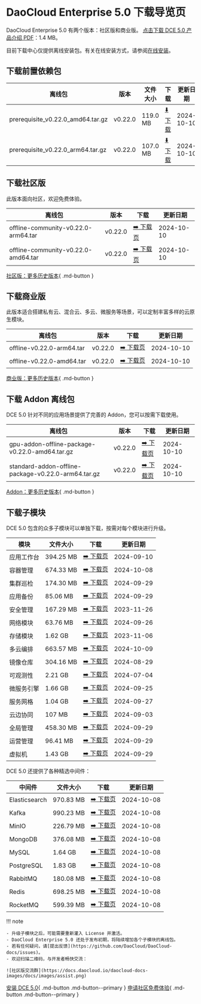 # DaoCloud Enterprise 5.0 下载导览页

DaoCloud Enterprise 5.0 有两个版本：社区版和商业版。
[点击下载 DCE 5.0 产品介绍 PDF](./DCE5.0-intro.pdf)：1.4 MB。

目前下载中心仅提供离线安装包。有关在线安装方式，请参阅[在线安装](../install/index.md)。

## 下载前置依赖包

| 离线包 | 版本 | 文件大小 | 下载 | 更新日期 |
| ------ | ---- | ---- | ---- |-------- |
| prerequisite_v0.22.0_amd64.tar.gz | v0.22.0 | 119.0 MB | [:arrow_down: 下载](https://qiniu-download-public.daocloud.io/DaoCloud_Enterprise/dce5/prerequisite_v0.22.0_amd64.tar.gz) | 2024-10-10 |
| prerequisite_v0.22.0_arm64.tar.gz | v0.22.0 | 107.0 MB | [:arrow_down: 下载](https://qiniu-download-public.daocloud.io/DaoCloud_Enterprise/dce5/prerequisite_v0.22.0_arm64.tar.gz) | 2024-10-10 |

## 下载社区版

此版本面向社区，欢迎免费体验。

| 离线包 | 版本 | 下载 | 更新日期 |
| --------------- | ------- | ---- | -------- |
| offline-community-v0.22.0-arm64.tar | v0.22.0 | [:arrow_right: 下载页](./free/dce5-installer-v0.22.0.md) | 2024-10-10 |
| offline-community-v0.22.0-amd64.tar | v0.22.0 | [:arrow_right: 下载页](./free/dce5-installer-v0.22.0.md) | 2024-10-10 |

[社区版：更多历史版本](./free/dce5-installer-history.md){ .md-button } 

## 下载商业版

此版本适合搭建私有云、混合云、多云、微服务等场景，可以定制丰富多样的云原生模块。

| 离线包 | 版本 | 下载 | 更新日期 |
| ----- | ----- | ---- | --------- |
| offline-v0.22.0-arm64.tar | v0.22.0 | [:arrow_right: 下载页](./business/dce5-installer-v0.22.0.md) | 2024-10-10 |
| offline-v0.22.0-amd64.tar | v0.22.0 | [:arrow_right: 下载页](./business/dce5-installer-v0.22.0.md) | 2024-10-10 |

[商业版：更多历史版本](./business/dce5-installer-history.md){ .md-button } 

## 下载 Addon 离线包

DCE 5.0 针对不同的应用场景提供了完善的 Addon，您可以按需下载使用。

| 离线包 | 版本 | 下载 | 更新日期 |
|--------| ---- | --- | --------- |
| gpu-addon-offline-package-v0.22.0-amd64.tar.gz | v0.22.0 | [:arrow_right: 下载页](./addon/v0.22.0.md) | 2024-10-10 |
| standard-addon-offline-package-v0.22.0-arm64.tar.gz | v0.22.0 | [:arrow_right: 下载页](./addon/v0.22.0.md) | 2024-10-10 |

[Addon：更多历史版本](./addon/history.md){ .md-button } 

## 下载子模块

DCE 5.0 包含的众多子模块可以单独下载，按需对每个模块进行升级。

| 模块 | 文件大小 | 下载 | 更新日期 |
| ---- | ------- | ----- | --------- |
| 应用工作台 | 394.25 MB | [:arrow_right: 下载页](./modules/amamba.md) | 2024-09-10 |
| 容器管理 | 674.33 MB | [:arrow_right: 下载页](./modules/kpanda.md) | 2024-10-08 |
| 集群巡检 | 174.30 MB | [:arrow_right: 下载页](./modules/kcollie.md) | 2024-09-29 |
| 应用备份 | 85.06 MB | [:arrow_right: 下载页](./modules/kcoral.md) | 2024-09-29 |
| 安全管理 | 167.29 MB | [:arrow_right: 下载页](./modules/dowl.md) | 2023-11-26 |
| 网络模块 | 63.76 MB | [:arrow_right: 下载页](./modules/spidernet.md) | 2024-09-26 |
| 存储模块 | 1.62 GB | [:arrow_right: 下载页](./modules/hwameistor.md)| 2023-11-06 |
| 多云编排 | 663.57 MB | [:arrow_right: 下载页](./modules/kairship.md) | 2024-10-09 |
| 镜像仓库 | 304.16 MB | [:arrow_right: 下载页](./modules/kangaroo.md) | 2024-08-29 |
| 可观测性 | 2.21 GB | [:arrow_right: 下载页](./modules/insight.md) | 2024-07-04 |
| 微服务引擎| 1.66 GB | [:arrow_right: 下载页](./modules/skoala.md) | 2024-09-25 |
| 服务网格 | 1.04 GB | [:arrow_right: 下载页](./modules/mspider.md) | 2024-09-27 |
| 云边协同 | 107 MB | [:arrow_right: 下载页](./modules/kant.md) | 2024-09-03 |
| 全局管理 | 458.30 MB | [:arrow_right: 下载页](./modules/ghippo.md) | 2024-09-29 |
| 运营管理 | 96.41 MB | [:arrow_right: 下载页](./modules/gmagpie.md) | 2024-09-29 |
| 虚拟机 | 1.43 GB | [:arrow_right: 下载页](./modules/virtnest.md) | 2024-09-29 |

DCE 5.0 还提供了各种精选中间件：

| 中间件 | 文件大小 | 下载 | 更新日期 |
|-------| ------- | ---- | ------ |
| Elasticsearch |970.83 MB| [:arrow_right: 下载页](./modules/middleware/elasticsearch.md) |2024-10-08|
| Kafka |990.23 MB| [:arrow_right: 下载页](./modules/middleware/kafka.md) |2024-10-08|
| MinIO |226.79 MB| [:arrow_right: 下载页](./modules/middleware/minio.md) |2024-10-08|
| MongoDB |376.08 MB| [:arrow_right: 下载页](./modules/middleware/mongodb.md) |2024-10-08|
| MySQL |1.64 GB| [:arrow_right: 下载页](./modules/middleware/mysql.md) |2024-10-08|
| PostgreSQL |1.83 GB| [:arrow_right: 下载页](./modules/middleware/postgresql.md) |2024-10-08|
| RabbitMQ |180.08 MB| [:arrow_right: 下载页](./modules/middleware/rabbitmq.md) |2024-10-08|
| Redis |698.25 MB| [:arrow_right: 下载页](./modules/middleware/redis.md) |2024-10-08|
| RocketMQ |599.39 MB| [:arrow_right: 下载页](./modules/middleware/rocketmq.md) |2024-10-08|

!!! note

    - 升级子模块之后，可能需要重新灌入 License 并激活。
    - DaoCloud Enterprise 5.0 还处于发布初期，将陆续增加各个子模块的离线包。
    - 若有任何疑问，请[提出反馈](https://github.com/DaoCloud/DaoCloud-docs/issues)。
    - 欢迎扫描二维码，与开发者畅快交流：

    ![社区版交流群](https://docs.daocloud.io/daocloud-docs-images/docs/images/assist.png)

[安装 DCE 5.0](../install/index.md){ .md-button .md-button--primary }
[申请社区免费体验](../dce/license0.md){ .md-button .md-button--primary }
